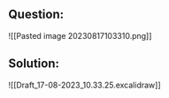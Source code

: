 ## Question:
![[Pasted image 20230817103310.png]]

## Solution:
![[Draft_17-08-2023_10.33.25.excalidraw]]
